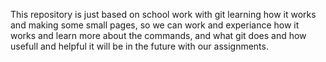 This repository is just based on school work with git learning how it works and making some small pages, so we can work and experiance how it works and learn more about the commands, and what git does and how usefull and helpful it will be in the future with our assignments.